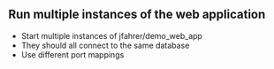 ## Run multiple instances of the web application
* Start multiple instances of jfahrer/demo_web_app
* They should all connect to the same database
* Use different port mappings
